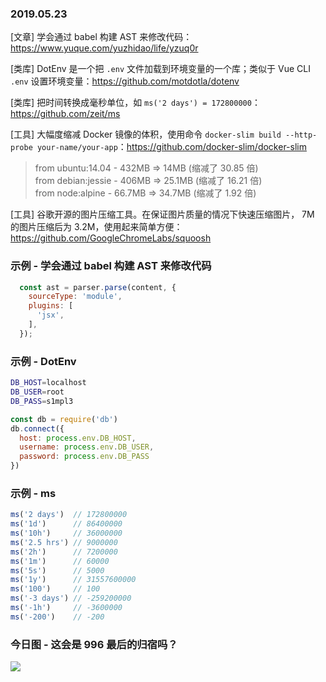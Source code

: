 ### 2019.05.23

[文章] 学会通过 babel 构建 AST 来修改代码：<https://www.yuque.com/yuzhidao/life/yzuq0r>

[类库] DotEnv 是一个把 `.env` 文件加载到环境变量的一个库；类似于 Vue CLI `.env` 设置环境变量：<https://github.com/motdotla/dotenv>

[类库] 把时间转换成毫秒单位，如 `ms('2 days') = 172800000`：<https://github.com/zeit/ms>

[工具] 大幅度缩减 Docker 镜像的体积，使用命令 `docker-slim build --http-probe your-name/your-app`：<https://github.com/docker-slim/docker-slim>
> from ubuntu:14.04 - 432MB => 14MB (缩减了 30.85 倍)  
> from debian:jessie - 406MB => 25.1MB (缩减了 16.21 倍)  
> from node:alpine - 66.7MB => 34.7MB (缩减了 1.92 倍)

[工具] 谷歌开源的图片压缩工具。在保证图片质量的情况下快速压缩图片， 7M 的图片压缩后为 3.2M，使用起来简单方便：<https://github.com/GoogleChromeLabs/squoosh>

### 示例 - 学会通过 babel 构建 AST 来修改代码
```js
  const ast = parser.parse(content, {
    sourceType: 'module',
    plugins: [
      'jsx',
    ],
  });
```

### 示例 - DotEnv
```sh
DB_HOST=localhost
DB_USER=root
DB_PASS=s1mpl3
```
```js
const db = require('db')
db.connect({
  host: process.env.DB_HOST,
  username: process.env.DB_USER,
  password: process.env.DB_PASS
})
```

### 示例 - ms
```js
ms('2 days')  // 172800000
ms('1d')      // 86400000
ms('10h')     // 36000000
ms('2.5 hrs') // 9000000
ms('2h')      // 7200000
ms('1m')      // 60000
ms('5s')      // 5000
ms('1y')      // 31557600000
ms('100')     // 100
ms('-3 days') // -259200000
ms('-1h')     // -3600000
ms('-200')    // -200
```

### 今日图 - 这会是 996 最后的归宿吗？
![](https://user-gold-cdn.xitu.io/2019/4/15/16a2094733382470?imageView2/2/w/800/q/100)
